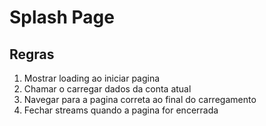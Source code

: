 # Splash Page 

## Regras

1. Mostrar loading ao iniciar pagina
2. Chamar o carregar dados da conta atual
3. Navegar para a pagina correta ao final do carregamento
4. Fechar streams quando a pagina for encerrada